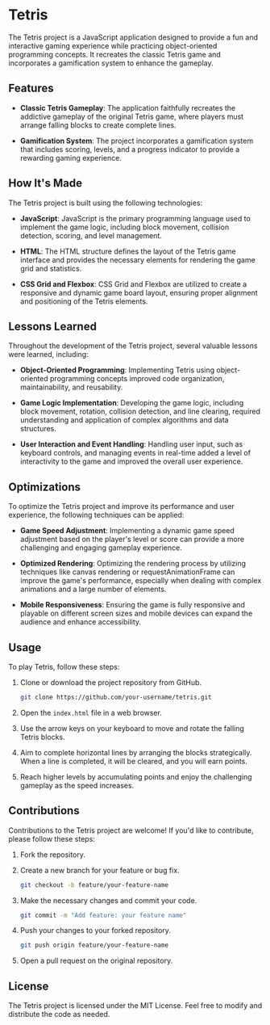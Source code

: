 # Tetris

<!-- ![Tetris](images/tetris.png) -->

The Tetris project is a JavaScript application designed to provide a fun and interactive gaming experience while practicing object-oriented programming concepts. It recreates the classic Tetris game and incorporates a gamification system to enhance the gameplay.

## Features

- **Classic Tetris Gameplay**: The application faithfully recreates the addictive gameplay of the original Tetris game, where players must arrange falling blocks to create complete lines.

- **Gamification System**: The project incorporates a gamification system that includes scoring, levels, and a progress indicator to provide a rewarding gaming experience.

## How It's Made

The Tetris project is built using the following technologies:

- **JavaScript**: JavaScript is the primary programming language used to implement the game logic, including block movement, collision detection, scoring, and level management.

- **HTML**: The HTML structure defines the layout of the Tetris game interface and provides the necessary elements for rendering the game grid and statistics.

- **CSS Grid and Flexbox**: CSS Grid and Flexbox are utilized to create a responsive and dynamic game board layout, ensuring proper alignment and positioning of the Tetris elements.

## Lessons Learned

Throughout the development of the Tetris project, several valuable lessons were learned, including:

- **Object-Oriented Programming**: Implementing Tetris using object-oriented programming concepts improved code organization, maintainability, and reusability.

- **Game Logic Implementation**: Developing the game logic, including block movement, rotation, collision detection, and line clearing, required understanding and application of complex algorithms and data structures.

- **User Interaction and Event Handling**: Handling user input, such as keyboard controls, and managing events in real-time added a level of interactivity to the game and improved the overall user experience.

## Optimizations

To optimize the Tetris project and improve its performance and user experience, the following techniques can be applied:

- **Game Speed Adjustment**: Implementing a dynamic game speed adjustment based on the player's level or score can provide a more challenging and engaging gameplay experience.

- **Optimized Rendering**: Optimizing the rendering process by utilizing techniques like canvas rendering or requestAnimationFrame can improve the game's performance, especially when dealing with complex animations and a large number of elements.

- **Mobile Responsiveness**: Ensuring the game is fully responsive and playable on different screen sizes and mobile devices can expand the audience and enhance accessibility.

## Usage

To play Tetris, follow these steps:

1. Clone or download the project repository from GitHub.

   ```bash
   git clone https://github.com/your-username/tetris.git
   ```

2. Open the `index.html` file in a web browser.

3. Use the arrow keys on your keyboard to move and rotate the falling Tetris blocks.

4. Aim to complete horizontal lines by arranging the blocks strategically. When a line is completed, it will be cleared, and you will earn points.

5. Reach higher levels by accumulating points and enjoy the challenging gameplay as the speed increases.

## Contributions

Contributions to the Tetris project are welcome! If you'd like to contribute, please follow these steps:

1. Fork the repository.

2. Create a new branch for your feature or bug fix.

   ```bash
   git checkout -b feature/your-feature-name
   ```

3. Make the necessary changes and commit your code.

   ```bash
   git commit -m "Add feature: your feature name"
   ```

4. Push your changes to your forked repository.

   ```bash
   git push origin feature/your-feature-name
   ```

5. Open a pull request on the original repository.

## License
The Tetris project is licensed under the MIT License. Feel free to modify and distribute the code as needed.